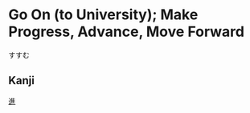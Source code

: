 # Go On (to University); Make Progress, Advance, Move Forward
すすむ

## Kanji
[進](../Kanji/kanji-dict/進.md)